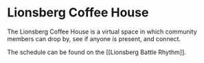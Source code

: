 # Lionsberg Coffee House

The Lionsberg Coffee House is a virtual space in which community members can drop by, see if anyone is present, and connect. 

The schedule can be found on the [[Lionsberg Battle Rhythm]]. 